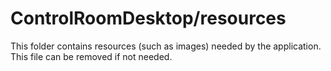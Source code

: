 # ControlRoomDesktop/resources

This folder contains resources (such as images) needed by the application. This file can
be removed if not needed.
